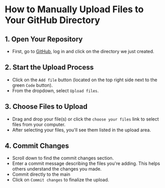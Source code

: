 # How to Manually Upload Files to Your GitHub Directory

## 1. Open Your Repository
- First, go to [GitHub](https://github.com/), log in and click on the directory we just created.

## 2. Start the Upload Process
- Click on the `Add file` button (located on the top right side next to the green `Code` button).
- From the dropdown, select `Upload files`.

## 3. Choose Files to Upload
- Drag and drop your file(s) or click the `choose your files` link to select files from your computer.
- After selecting your files, you'll see them listed in the upload area.

## 4. Commit Changes
- Scroll down to find the commit changes section.
- Enter a commit message describing the files you're adding. This helps others understand the changes you made.
- Commit directly to the main
- Click on `Commit changes` to finalize the upload.


